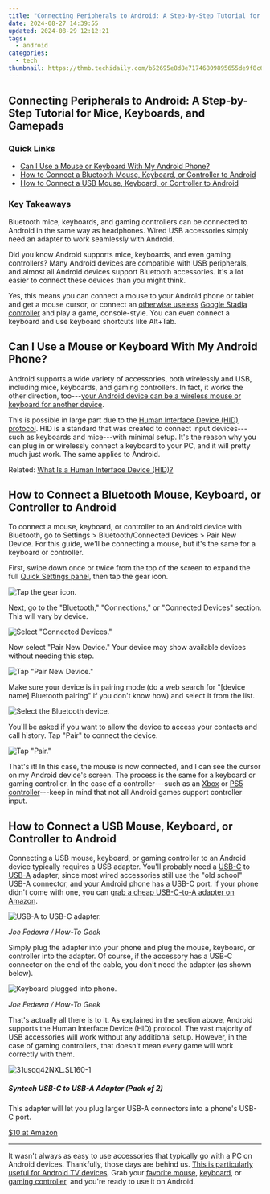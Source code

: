 ```yaml
---
title: "Connecting Peripherals to Android: A Step-by-Step Tutorial for Mice, Keyboards, and Gamepads"
date: 2024-08-27 14:39:55
updated: 2024-08-29 12:12:21
tags:
  - android
categories:
  - tech
thumbnail: https://thmb.techidaily.com/b52695e8d8e71746809895655de9f8c6acd7b0659cd0b84f4316b6b432fb112c.jpg
---
```


## Connecting Peripherals to Android: A Step-by-Step Tutorial for Mice, Keyboards, and Gamepads

### Quick Links

* [Can I Use a Mouse or Keyboard With My Android Phone?](https://driver-install.techidaily.com/windows-tech-tips-refreshing-intel-hardware-drivers/)
* [How to Connect a Bluetooth Mouse, Keyboard, or Controller to Android](https://fox-cloud.techidaily.com/new-2024-approved-ai-assisted-the-ultimate-list-of-podcast-title-makers/)
* [How to Connect a USB Mouse, Keyboard, or Controller to Android](https://twitter-videos.techidaily.com/seamless-sync-tweets-as-videos-on-whatsapp-for-2024/)

### Key Takeaways

 Bluetooth mice, keyboards, and gaming controllers can be connected to Android in the same way as headphones. Wired USB accessories simply need an adapter to work seamlessly with Android.

 Did you know Android supports mice, keyboards, and even gaming controllers? Many Android devices are compatible with USB peripherals, and almost all Android devices support Bluetooth accessories. It's a lot easier to connect these devices than you might think.

 Yes, this means you can connect a mouse to your Android phone or tablet and get a mouse cursor, or connect an [otherwise useless](https://screen-recording.techidaily.com/in-2024-export-ppt-as-animated-film/) [Google Stadia controller](https://screen-capture.techidaily.com/civics-challenge-club-leading-political-gaming-series/) and play a game, console-style. You can even connect a keyboard and use keyboard shortcuts like Alt+Tab.

##  Can I Use a Mouse or Keyboard With My Android Phone?

 Android supports a wide variety of accessories, both wirelessly and USB, including mice, keyboards, and gaming controllers. In fact, it works the other direction, too---[your Android device can be a wireless mouse or keyboard for another device](https://some-guidance.techidaily.com/new-unveiling-ustreams-offerings-and-opponents/).

 This is possible in large part due to the [Human Interface Device (HID) protocol](https://www.howtogeek.com/713565/what-is-a-human-interface-device-hid/). HID is a standard that was created to connect input devices---such as keyboards and mice---with minimal setup. It's the reason why you can plug in or wirelessly connect a keyboard to your PC, and it will pretty much just work. The same applies to Android.

Related: [What Is a Human Interface Device (HID)?](https://www.howtogeek.com/713565/what-is-a-human-interface-device-hid/) 

##  How to Connect a Bluetooth Mouse, Keyboard, or Controller to Android

 To connect a mouse, keyboard, or controller to an Android device with Bluetooth, go to Settings > Bluetooth/Connected Devices > Pair New Device. For this guide, we'll be connecting a mouse, but it's the same for a keyboard or controller.

 First, swipe down once or twice from the top of the screen to expand the full [Quick Settings panel](https://youtube-blog.techidaily.com/ed-unlocking-video-popularity-a-comprehensive-guide-to-tagging-on-youtube-for-2024/), then tap the gear icon.

![Tap the gear icon.](https://static1.howtogeekimages.com/wordpress/wp-content/uploads/2016/02/2023-04-27_12-52-00.jpg) 

 Next, go to the "Bluetooth," "Connections," or "Connected Devices" section. This will vary by device.

![Select "Connected Devices."](https://static1.howtogeekimages.com/wordpress/wp-content/uploads/2016/02/2023-04-27_12-53-09.jpg) 

 Now select "Pair New Device." Your device may show available devices without needing this step.

![Tap "Pair New Device."](https://static1.howtogeekimages.com/wordpress/wp-content/uploads/2016/02/2023-04-27_12-53-38.jpg) 

 Make sure your device is in pairing mode (do a web search for "\[device name\] Bluetooth pairing" if you don't know how) and select it from the list.

![Select the Bluetooth device.](https://static1.howtogeekimages.com/wordpress/wp-content/uploads/2016/02/2023-04-27_12-54-06.jpg) 

 You'll be asked if you want to allow the device to access your contacts and call history. Tap "Pair" to connect the device.

![Tap "Pair."](https://static1.howtogeekimages.com/wordpress/wp-content/uploads/2016/02/2023-04-27_12-54-14.jpg) 

 That's it! In this case, the mouse is now connected, and I can see the cursor on my Android device's screen. The process is the same for a keyboard or gaming controller. In the case of a controller---such as an [Xbox](https://instagram-videos.techidaily.com/efficient-content-curation-multiple-photosvideos-to-instagram-storyboard-for-2024/) or [PS5 controller](https://extra-information.techidaily.com/new-crafting-visionary-art-top-10-apps-for-vector-enthusiasts/)\---keep in mind that not all Android games support controller input.

##  How to Connect a USB Mouse, Keyboard, or Controller to Android

 Connecting a USB mouse, keyboard, or gaming controller to an Android device typically requires a USB adapter. You'll probably need a [USB-C](https://screen-activity-recording.techidaily.com/navigating-lenovo-screen-capture-tools-effortlessly/) to [USB-A](https://vp-tips.techidaily.com/updated-in-2024-exploring-the-full-features-sony-fdr-x1000-model/) adapter, since most wired accessories still use the "old school" USB-A connector, and your Android phone has a USB-C port. If your phone didn't come with one, you can [grab a cheap USB-C-to-A adapter on Amazon](https://amazon.com/dp/B07CVX3516?tag=htg-v2-78p0t7u-20&ascsubtag=UUhtgUeUpU221679&asc%5Frefurl=https%3A%2F%2Fwww.howtogeek.com%2F164783%2Fhow-to-connect-mice-keyboards-and-gamepads-to-an-android-phone-or-tablet%2F&asc%5Fcampaign=Short-Term).

![USB-A to USB-C adapter.](https://static1.howtogeekimages.com/wordpress/wp-content/uploads/2016/02/PXL_20230427_1711333832.jpg) 

_Joe Fedewa / How-To Geek_

 Simply plug the adapter into your phone and plug the mouse, keyboard, or controller into the adapter. Of course, if the accessory has a USB-C connector on the end of the cable, you don't need the adapter (as shown below).

![Keyboard plugged into phone.](https://static1.howtogeekimages.com/wordpress/wp-content/uploads/2016/02/PXL_20230427_171948353.jpg) 

_Joe Fedewa / How-To Geek_

 That's actually all there is to it. As explained in the section above, Android supports the Human Interface Device (HID) protocol. The vast majority of USB accessories will work without any additional setup. However, in the case of gaming controllers, that doesn't mean every game will work correctly with them.

![31usqq42NXL._SL160_-1](https://static1.howtogeekimages.com/wordpress/wp-content/uploads/2023/06/31usqq42nxl-_sl160_-1.jpg) 

#####  Syntech USB-C to USB-A Adapter (Pack of 2)

This adapter will let you plug larger USB-A connectors into a phone's USB-C port.

[$10 at Amazon](https://www.amazon.com/dp/B07CVX3516) 

---

 It wasn't always as easy to use accessories that typically go with a PC on Android devices. Thankfully, those days are behind us. [This is particularly useful for Android TV devices](https://screen-mirror.techidaily.com/guide-to-mirror-your-google-pixel-8-pro-to-other-android-devices-drfone-by-drfone-android/). Grab your [favorite mouse](https://snapchat-videos.techidaily.com/directly-send-snaps-from-your-phone-a-tutorial-for-2024/), [keyboard](https://extra-skills.techidaily.com/new-solidify-your-bio-link-an-easy-tiktok-methodology/), or [gaming controller](https://hardware-reviews.techidaily.com/unlocking-the-potential-of-computer-components-with-toms-gear-guides/), and you're ready to use it on Android.

<ins class="adsbygoogle"
     style="display:block"
     data-ad-format="autorelaxed"
     data-ad-client="ca-pub-7571918770474297"
     data-ad-slot="1223367746"></ins>



<ins class="adsbygoogle"
     style="display:block"
     data-ad-client="ca-pub-7571918770474297"
     data-ad-slot="8358498916"
     data-ad-format="auto"
     data-full-width-responsive="true"></ins>
